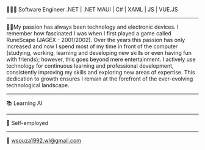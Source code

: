 🧑🏻‍💻 Software Engineer .NET | .NET MAUI | C# | XAML | JS | VUE.JS
*************************************************
👨‍💼My passion has always been technology and electronic devices. I remember how fascinated I was when I first played a game called RuneScape (JAGEX - 2001/2002). Over the years this passion has only increased and now I spend most of my time in front of the computer (studying, working, learning and developing new skills or even having fun with friends); however, this goes beyond mere entertainment. I actively use technology for continuous learning and professional development, consistently improving my skills and exploring new areas of expertise. This dedication to growth ensures I remain at the forefront of the ever-evolving technological landscape.
*************************************************
📚 Learning AI
*************************************************
💼 Self-employed
*************************************************
📧 wsouza1992.wl@gmail.com
